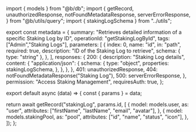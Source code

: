 import { models } from "@b/db";
import {
  getRecord,
  unauthorizedResponse,
  notFoundMetadataResponse,
  serverErrorResponse,
} from "@b/utils/query";
import { stakingLogSchema } from "../utils";

export const metadata = {
  summary: "Retrieves detailed information of a specific Staking Log by ID",
  operationId: "getStakingLogById",
  tags: ["Admin","Staking Logs"],
  parameters: [
    {
      index: 0,
      name: "id",
      in: "path",
      required: true,
      description: "ID of the Staking Log to retrieve",
      schema: { type: "string" },
    },
  ],
  responses: {
    200: {
      description: "Staking Log details",
      content: {
        "application/json": {
          schema: {
            type: "object",
            properties: stakingLogSchema,
          },
        },
      },
    },
    401: unauthorizedResponse,
    404: notFoundMetadataResponse("Staking Log"),
    500: serverErrorResponse,
  },
  permission: "Access Staking Management",
  requiresAuth: true,
};

export default async (data) => {
  const { params } = data;

  return await getRecord("stakingLog", params.id, [
    {
      model: models.user,
      as: "user",
      attributes: ["firstName", "lastName", "email", "avatar"],
    },
    {
      model: models.stakingPool,
      as: "pool",
      attributes: ["id", "name", "status", "icon"],
    },
  ]);
};
